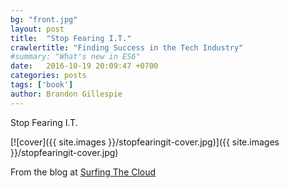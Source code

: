 ```yaml
---
bg: "front.jpg"
layout: post
title:  "Stop Fearing I.T."
crawlertitle: "Finding Success in the Tech Industry"
#summary: "What's new in ES6"
date:   2016-10-19 20:09:47 +0700
categories: posts
tags: ['book']
author: Brandon Gillespie
---
```


Stop Fearing I.T.

[![cover]({{ site.images }}/stopfearingit-cover.jpg)]({{ site.images }}/stopfearingit-cover.jpg)

From the blog at [Surfing The Cloud](https://surfingthe.cloud/)

